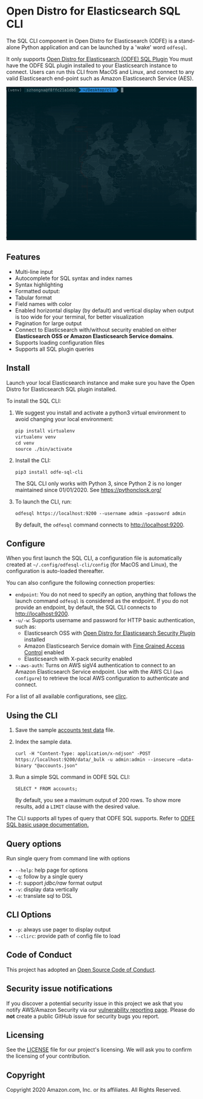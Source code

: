 # Open Distro for Elasticsearch SQL CLI

The SQL CLI component in Open Distro for Elasticsearch (ODFE) is a stand-alone Python application and can be launched by a 'wake' word `odfesql`. 

It only supports [Open Distro for Elasticsearch (ODFE) SQL Plugin](https://opendistro.github.io/for-elasticsearch-docs/docs/sql/)
You must have the ODFE SQL plugin installed to your Elasticsearch instance to connect. 
Users can run this CLI from MacOS and Linux, and connect to any valid Elasticsearch end-point such as Amazon Elasticsearch Service (AES).

![](./screenshots/usage.gif)



## Features

* Multi-line input
* Autocomplete for SQL syntax and index names
* Syntax highlighting
* Formatted output:
* Tabular format
* Field names with color
* Enabled horizontal display (by default) and vertical display when output is too wide for your terminal, for better visualization
* Pagination for large output
* Connect to Elasticsearch with/without security enabled on either **Elasticsearch OSS or Amazon Elasticsearch Service domains**.
* Supports loading configuration files
* Supports all SQL plugin queries

## Install

Launch your local Elasticsearch instance and make sure you have the Open Distro for Elasticsearch SQL plugin installed.

To install the SQL CLI:


1. We suggest you install and activate a python3 virtual environment to avoid changing your local environment:

    ```
    pip install virtualenv
    virtualenv venv
    cd venv
    source ./bin/activate
    ```


1. Install the CLI:

    ```
    pip3 install odfe-sql-cli
    ```

    The SQL CLI only works with Python 3, since Python 2 is no longer maintained since 01/01/2020. See https://pythonclock.org/


1. To launch the CLI, run:

    ```
    odfesql https://localhost:9200 --username admin —password admin
    ```
    By default, the `odfesql` command connects to [http://localhost:9200](http://localhost:9200/).



## Configure

When you first launch the SQL CLI, a configuration file is automatically created at `~/.config/odfesql-cli/config` (for MacOS and Linux), the configuration is auto-loaded thereafter.

You can also configure the following connection properties:


* `endpoint`: You do not need to specify an option, anything that follows the launch command `odfesql` is considered as the endpoint. If you do not provide an endpoint, by default, the SQL CLI connects to [http://localhost:9200](http://localhost:9200/).
* `-u/-w`: Supports username and password for HTTP basic authentication, such as:
    * Elasticsearch OSS with [Open Distro for Elasticsearch Security Plugin](https://opendistro.github.io/for-elasticsearch-docs/docs/install/plugins/) installed
    * Amazon Elasticsearch Service domain with [Fine Grained Access Control](https://docs.aws.amazon.com/elasticsearch-service/latest/developerguide/fgac.html) enabled
    * Elasticsearch with X-pack security enabled
* `--aws-auth`: Turns on AWS sigV4 authentication to connect to an Amazon Elasticsearch Service endpoint. Use with the AWS CLI (`aws configure`) to retrieve the local AWS configuration to authenticate and connect.

For a list of all available configurations, see [clirc](https://github.com/opendistro-for-elasticsearch/sql-cli/blob/master/src/conf/clirc).



## Using the CLI

1. Save the sample [accounts test data](https://github.com/opendistro-for-elasticsearch/sql/blob/master/src/test/resources/doctest/testdata/accounts.json) file.
2. Index the sample data.

    ```
    curl -H "Content-Type: application/x-ndjson" -POST https://localhost:9200/data/_bulk -u admin:admin --insecure —data-binary "@accounts.json"
    ```


1. Run a simple SQL command in ODFE SQL CLI:

    ```
    SELECT * FROM accounts;
    ```

    By default, you see a maximum output of 200 rows. To show more results, add a `LIMIT` clause with the desired value.

The CLI supports all types of query that ODFE SQL supports. Refer to [ODFE SQL basic usage documentation.](https://github.com/opendistro-for-elasticsearch/sql#basic-usage)


## Query options

Run single query from command line with options


* `--help`: help page for options
* `-q`: follow by a single query
* `-f`: support *jdbc/raw* format output
* `-v`: display data vertically
* `-e`: translate sql to DSL

## CLI Options

* `-p`: always use pager to display output
* `--clirc`: provide path of config file to load

## Code of Conduct

This project has adopted an [Open Source Code of Conduct](https://opendistro.github.io/for-elasticsearch/codeofconduct.html).



## Security issue notifications

If you discover a potential security issue in this project we ask that you notify AWS/Amazon Security via our [vulnerability reporting page](http://aws.amazon.com/security/vulnerability-reporting/). Please do **not** create a public GitHub issue for security bugs you report.

## Licensing

See the [LICENSE](https://github.com/opendistro-for-elasticsearch/sql-cli/blob/master/LICENSE.TXT) file for our project's licensing. We will ask you to confirm the licensing of your contribution.



## Copyright

Copyright 2020 Amazon.com, Inc. or its affiliates. All Rights Reserved.

